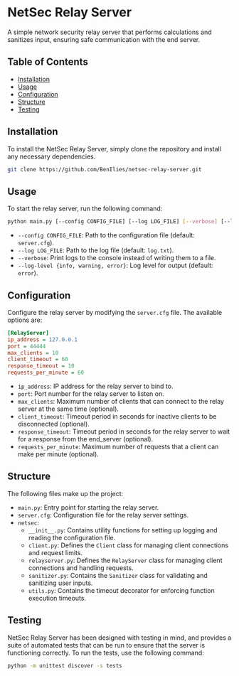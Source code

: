 # NetSec Relay Server

A simple network security relay server that performs calculations and sanitizes input, ensuring safe communication with the end server.

## Table of Contents

- [Installation](#installation)
- [Usage](#usage)
- [Configuration](#configuration)
- [Structure](#structure)
- [Testing](#testing)

## Installation

To install the NetSec Relay Server, simply clone the repository and install any necessary dependencies.

```bash
git clone https://github.com/BenIlies/netsec-relay-server.git
```

## Usage

To start the relay server, run the following command:

```bash
python main.py [--config CONFIG_FILE] [--log LOG_FILE] [--verbose] [--log-level {info, warning, error}]
```

- `--config CONFIG_FILE`: Path to the configuration file (default: `server.cfg`).
- `--log LOG_FILE`: Path to the log file (default: `log.txt`).
- `--verbose`: Print logs to the console instead of writing them to a file.
- `--log-level {info, warning, error}`: Log level for output (default: `error`).

## Configuration

Configure the relay server by modifying the `server.cfg` file. The available options are:

```ini
[RelayServer]
ip_address = 127.0.0.1
port = 44444
max_clients = 10
client_timeout = 60
response_timeout = 10
requests_per_minute = 60
```

- `ip_address`: IP address for the relay server to bind to.
- `port`: Port number for the relay server to listen on.
- `max_clients`: Maximum number of clients that can connect to the relay server at the same time (optional).
- `client_timeout`: Timeout period in seconds for inactive clients to be disconnected (optional).
- `response_timeout`: Timeout period in seconds for the relay server to wait for a response from the end_server (optional).
- `requests_per_minute`: Maximum number of requests that a client can make per minute (optional).

## Structure

The following files make up the project:

- `main.py`: Entry point for starting the relay server.
- `server.cfg`: Configuration file for the relay server settings.
- `netsec`:
  - `__init__.py`: Contains utility functions for setting up logging and reading the configuration file.
  - `client.py`: Defines the `Client` class for managing client connections and request limits.
  - `relayserver.py`: Defines the `RelayServer` class for managing client connections and handling requests.
  - `sanitizer.py`: Contains the `Sanitizer` class for validating and sanitizing user inputs.
  - `utils.py`: Contains the timeout decorator for enforcing function execution timeouts.

## Testing

NetSec Relay Server has been designed with testing in mind, and provides a suite of automated tests that can be run to ensure that the server is functioning correctly. To run the tests, use the following command:

```bash
python -m unittest discover -s tests
```